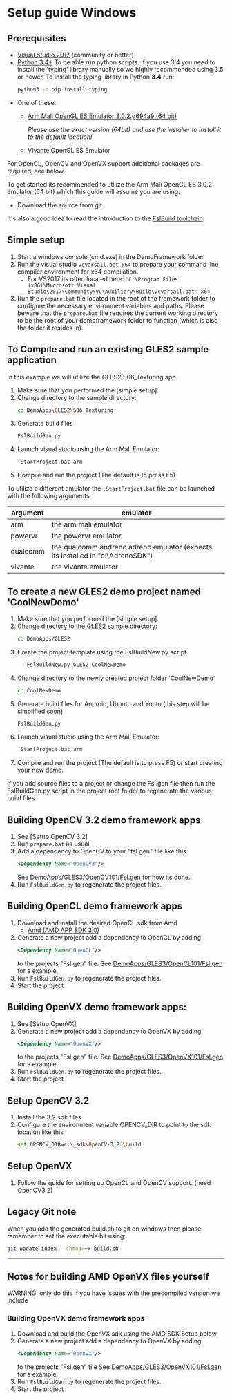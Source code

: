 # Setup guide Windows

## Prerequisites

- [Visual Studio 2017](https://www.visualstudio.com/vs/community/)
  (community or better)
- [Python 3.4+](https://www.python.org/ftp/python/3.6.2/python-3.6.2-amd64.exe)
  To be able run python scripts.
  If you use 3.4 you need to install the 'typing' library manually so we highly recommended using 3.5 or newer.
  To install the typing library in Python **3.4** run:
    ```bash
    python3 -m pip install typing
    ```
- One of these:
  - [Arm Mali OpenGL ES Emulator 3.0.2.g694a9 (64 bit)](https://developer.arm.com/products/software-development-tools/graphics-development-tools/opengl-es-emulator/downloads)

    *Please use the exact version (64bit) and use the installer to install it to the default location!*
  - Vivante OpenGL ES Emulator

For OpenCL, OpenCV and OpenVX support additional packages are required, see below.
  
To get started its recommended to utilize the Arm Mali OpenGL ES 3.0.2 emulator (64 bit)
which this guide will assume you are using.

- Download the source from git.

It's also a good idea to read the introduction to the [FslBuild toolchain](./FslBuild_toolchain_readme.md)

## Simple setup

1. Start a windows console (cmd.exe) in the DemoFramework folder
2. Run the visual studio ```vcvarsall.bat x64``` to prepare your command line compiler environment for x64 compilation.
   - For VS2017 its often located here: ```"C:\Program Files (x86)\Microsoft Visual Studio\2017\Community\VC\Auxiliary\Build\vcvarsall.bat" x64```
3. Run the `prepare.bat` file located in the root of the framework folder to
   configure the necessary environment variables and paths.
   Please beware that the `prepare.bat` file requires the current working
   directory to be the root of your demoframework folder to function
   (which is also the folder it resides in).

## To Compile and run an existing GLES2 sample application

In this example we will utilize the GLES2.S06_Texturing app.

1. Make sure that you performed the [simple setup].
2. Change directory to the sample directory:
    ```bash
    cd DemoApps\GLES2\S06_Texturing
    ```
3. Generate build files
    ```bash
    FslBuildGen.py
    ```
4. Launch visual studio using the Arm Mali Emulator:
    ```bash
    .StartProject.bat arm
    ```
5. Compile and run the project (The default is to press F5)

To utilize a different emulator the `.StartProject.bat` file can be launched with the following arguments

argument|emulator
--------|-----------------------------------------------------------------------------------
arm     |the arm mali emulator
powervr |the powervr emulator
qualcomm|the qualcomm andreno adreno emulator (expects its installed in "c:\AdrenoSDK")
vivante |the vivante emulator
  
## To create a new GLES2 demo project named 'CoolNewDemo'

1. Make sure that you performed the [simple setup].
2. Change directory to the GLES2 sample directory:
    ```bash
    cd DemoApps/GLES2
    ```
3. Create the project template using the FslBuildNew.py script
    ```bash
       FslBuildNew.py GLES2 CoolNewDemo  
    ```
4. Change directory to the newly created project folder 'CoolNewDemo'
    ```bash
    cd CoolNewDemo
    ```
5. Generate build files for Android, Ubuntu and Yocto (this step will be simplified soon)
    ```bash
    FslBuildGen.py
    ```
6. Launch visual studio using the Arm Mali Emulator:
    ```bash
    .StartProject.bat arm
    ```
7. Compile and run the project (The default is to press F5) or start creating your new demo.

If you add source files to a project or change the Fsl.gen file then run the
FslBuildGen.py script in the project root folder to regenerate the various
build files.

## Building OpenCV 3.2 demo framework apps

1. See [Setup OpenCV 3.2]
2. Run `prepare.bat` as usual.
3. Add a dependency to OpenCV to your "fsl.gen" file like this
    ```xml
    <Dependency Name="OpenCV3"/>
    ```
   See DemoApps/GLES3/OpenCV101/Fsl.gen for how its done.
4. Run `FslBuildGen.py` to regenerate the project files.

## Building OpenCL demo framework apps

1. Download and install the desired OpenCL sdk from Amd
   - [Amd (AMD APP SDK 3.0)](http://developer.amd.com/amd-accelerated-parallel-processing-app-sdk/)
2. Generate a new project add a dependency to OpenCL by adding
    ```xml
    <Dependency Name="OpenCL"/>
    ```
   to the projects "Fsl.gen" file.
   See [DemoApps/GLES3/OpenCL101/Fsl.gen](../DemoApps/GLES3/OpenCL101/Fsl.gen) for a example.
3. Run `FslBuildGen.py` to regenerate the project files.
4. Start the project

## Building OpenVX demo framework apps:

1. See [Setup OpenVX]
2. Generate a new project add a dependency to OpenVX by adding 
    ```xml
    <Dependency Name="OpenVX"/>
    ```
   to the projects "Fsl.gen" file.
   See [DemoApps/GLES3/OpenVX101/Fsl.gen](../DemoApps/GLES3/OpenVX101/Fsl.gen) for a example.
3. Run `FslBuildGen.py` to regenerate the project files.
4. Start the project

## Setup OpenCV 3.2

1. Install the 3.2 sdk files.
2. Configure the environment variable OPENCV_DIR to point to the sdk location like this
    ```bash
    set OPENCV_DIR=c:\_sdk\OpenCV-3.2.\build
    ```

## Setup OpenVX

1. Follow the guide for setting up OpenCL and OpenCV support. (need OpenCV3.2)

## Legacy Git note

When you add the generated build.sh to git on windows then please remember to set the
executable bit using:

```bash
git update-index --chmod=+x build.sh
```

--------------------------------------------------------------------------------

## Notes for building AMD OpenVX files yourself

WARNING: only do this if you have issues with the precompiled version we include

### Building OpenVX demo framework apps

1. Download and build the OpenVX sdk using the AMD SDK Setup below
2. Generate a new project add a dependency to OpenVX by adding
    ```xml
    <Dependency Name="OpenVX"/>
    ```
   to the projects "Fsl.gen" file
   See [DemoApps/GLES3/OpenVX101/Fsl.gen](../DemoApps/GLES3/OpenVX101/Fsl.gen) for a example.
3. Run `FslBuildGen.py` to regenerate the project files.
4. Start the project
